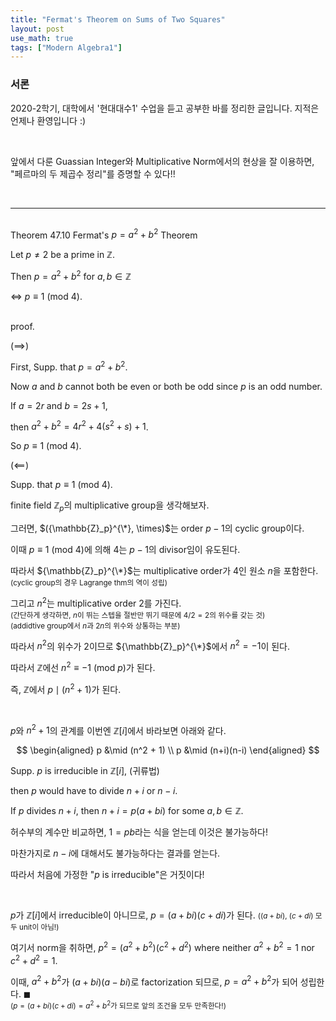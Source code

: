 ```yaml
---
title: "Fermat's Theorem on Sums of Two Squares"
layout: post
use_math: true
tags: ["Modern Algebra1"]
---
```


### 서론
2020-2학기, 대학에서 '현대대수1' 수업을 듣고 공부한 바를 정리한 글입니다. 지적은 언제나 환영입니다 :)

<br>

앞에서 다룬 Guassian Integer와 Multiplicative Norm에서의 현상을 잘 이용하면, "페르마의 두 제곱수 정리"를 증명할 수 있다!!

<br>
<hr>

<br><span class="statement-title">Theorem 47.10</span> Fermat's $p=a^2+b^2$ Theorem<br>

<div class="statement" markdown="1">

Let $p \ne 2$ be a prime in $\mathbb{Z}$.

Then $p = a^2 + b^2$ for $a, b \in \mathbb{Z}$

$\iff$ $p \equiv 1$ (mod $4$).

</div>

<br><span class="statement-title">proof.</span><br>

<div class="math-statement" markdown="1">

($\implies$)

First, Supp. that $p = a^2 + b^2$.

Now $a$ and $b$ cannot both be even or both be odd since $p$ is an odd number.

If $a = 2r$ and $b = 2s + 1$, 

then $a^2 + b^2 = 4 r^2 + 4(s^2+s)+1$.

So $p \equiv 1$ (mod $4$).

</div>

<div class="math-statement" markdown="1">

($\impliedby$)

Supp. that $p \equiv 1$ (mod $4$).

finite field $\mathbb{Z}_p$의 multiplicative group을 생각해보자.

그러면, $({\mathbb{Z}_p}^{\*}, \times)$는 order $p-1$의 cyclic group이다.

이때 $p \equiv 1$ (mod $4$)에 의해 $4$는 $p-1$의 divisor임이 유도된다.

따라서 ${\mathbb{Z}_p}^{\*}$는 multiplicative order가 $4$인 원소 $n$을 포함한다. <small>(cyclic group의 경우 Lagrange thm의 역이 성립)</small>

그리고 $n^2$는 multiplicative order $2$를 가진다. <br>
<small>(간단하게 생각하면, $n$이 뛰는 스텝을 절반만 뛰기 때문에 $4/2=2$의 위수를 갖는 것)<br>
(addidtive group에서 $n$과 $2n$의 위수와 상통하는 부분)</small>

따라서 $n^2$의 위수가 2이므로 ${\mathbb{Z}_p}^{\*}$에서 $n^2 = -1$이 된다.

따라서 $\mathbb{Z}$에선 $n^2 \equiv -1$ (mod $p$)가 된다.

즉, $\mathbb{Z}$에서 $p \mid (n^2 + 1)$가 된다.

<br>

$p$와 $n^2 + 1$의 관계를 이번엔 $\mathbb{Z}[i]$에서 바라보면 아래와 같다.

$$
\begin{aligned}
    p &\mid (n^2 + 1) \\
    p &\mid (n+i)(n-i)
\end{aligned}
$$

Supp. $p$ is irreducible in $\mathbb{Z}[i]$, (귀류법)

then $p$ would have to divide $n+i$ or $n-i$.

If $p$ divides $n+i$, then $n+i = p(a+bi)$ for some $a, b \in \mathbb{Z}$.

허수부의 계수만 비교하면, $1 = pb$라는 식을 얻는데 이것은 불가능하다!

마찬가지로 $n-i$에 대해서도 불가능하다는 결과를 얻는다.

따라서 처음에 가정한 "$p$ is irreducible"은 거짓이다!

<br>

$p$가 $\mathbb{Z}[i]$에서 irreducible이 아니므로, $p = (a+bi)(c+di)$가 된다. <small>($(a+bi)$, $(c+di)$ 모두 unit이 아님!)</small>

여기서 norm을 취하면, $p^2 = (a^2 + b^2)(c^2 + d^2)$ where neither $a^2 + b^2 = 1$ nor $c^2 + d^2 = 1$.

이때, $a^2 + b^2$가 $(a+bi)(a-bi)$로 factorization 되므로, $p = a^2 + b^2$가 되어 성립한다. $\blacksquare$<br>
<small>($p = (a+bi)(c+di) = a^2 + b^2$가 되므로 앞의 조건을 모두 만족한다!)</small>

</div>

